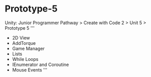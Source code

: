 # Prototype-5
 Unity: Junior Programmer Pathway > Create with Code 2 > Unit 5 > Prototype 5
'''
- 2D View
- AddTorque
- Game Manager
- Lists
- While Loops
- IEnumerator and Coroutine
- Mouse Events
'''
